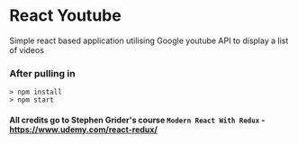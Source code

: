 # React Youtube

Simple react based application utilising Google youtube API to display a list of videos

### After pulling in

```
> npm install
> npm start
```

#### All credits go to Stephen Grider's course `Modern React With Redux` - https://www.udemy.com/react-redux/
